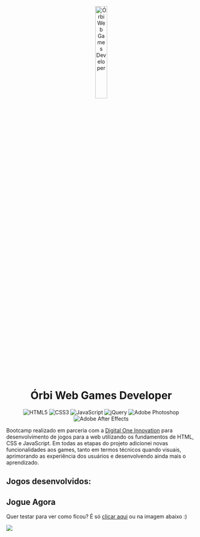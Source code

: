<div align="center" width="100%">

<img src="https://user-images.githubusercontent.com/89167737/166615201-1e487fb2-5589-4211-8d90-8bb65c933d42.png" alt="Órbi Web Games Developer" width="25%">

</div>
  
<h1 align="center">Órbi Web Games Developer</h1>

<div align="center" width="100%">

![HTML5](https://img.shields.io/badge/html5-%23E34F26.svg?style=for-the-badge&logo=html5&logoColor=white)
![CSS3](https://img.shields.io/badge/css3-%231572B6.svg?style=for-the-badge&logo=css3&logoColor=white)
![JavaScript](https://img.shields.io/badge/javascript-%23323330.svg?style=for-the-badge&logo=javascript&logoColor=%23F7DF1E)
![jQuery](https://img.shields.io/badge/jquery-%230769AD.svg?style=for-the-badge&logo=jquery&logoColor=white)
![Adobe Photoshop](https://img.shields.io/badge/adobe%20photoshop-%2331A8FF.svg?style=for-the-badge&logo=adobe%20photoshop&logoColor=white)
![Adobe After Effects](https://img.shields.io/badge/Adobe%20After%20Effects-9999FF.svg?style=for-the-badge&logo=Adobe%20After%20Effects&logoColor=white)
  
</div>

Bootcamp realizado em parceria com a [Digital One Innovation](https://dio.me) para desenvolvimento de jogos para a web utilizando os fundamentos de HTML, CSS e JavaScript. Em todas as etapas do projeto adicionei novas funcionalidades aos games, tanto em termos técnicos quando visuais, aprimorando as experiência dos usuários e desenvolvendo ainda mais o aprendizado.

## Jogos desenvolvidos: 




## Jogue Agora

Quer testar para ver como ficou? É só <a href="https://fernandobade.github.io/metal-slug-js/" target="_blank">clicar aqui</a> ou na imagem abaixo :)



[<img src="https://user-images.githubusercontent.com/89167737/165472965-217056d7-87cf-419d-b6ee-9e948539aced.gif" target="_blank">](https://fernandobade.github.io/metal-slug-js/)


[^1]: [pt-BR] "METAL SLUG" é uma marca registrada da SNK PLAYMORE CORPORATION. A SNK PLAYMORE CORPORATION é proprietária de todo o conteúdo e material utilizado neste projeto, suas marcas registradas e direitos autorais. Toda e qualquer outra empresa ou produto utilizado neste projeto, assim como suas marcas registradas, são de propriedade exclusiva de seus respectivos proprietários. [en-US] “METAL SLUG” is a registered trademark of SNK PLAYMORE CORPORATION. The SNK PLAYMORE CORPORATION owns of all content and materials used on this project, its trademarks and copyrights. All other company and product names used herein are trademarks or registered trademarks of their respective owners.
